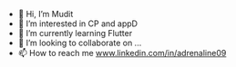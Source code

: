 - 👋 Hi, I’m Mudit
- 👀 I’m interested in CP and appD
- 🌱 I’m currently learning Flutter
- 💞️ I’m looking to collaborate on ...
- 📫 How to reach me www.linkedin.com/in/adrenaline09

<!---
adrenaline09/adrenaline09 is a ✨ special ✨ repository because its `README.md` (this file) appears on your GitHub profile.
You can click the Preview link to take a look at your changes.
--->

